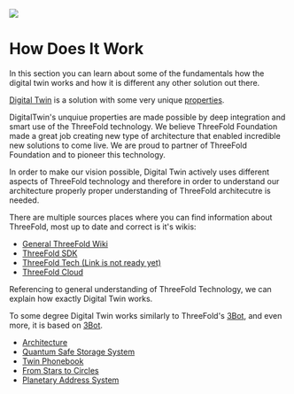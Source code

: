![](twin__grid_header.png  )

# How Does It Work

In this section you can learn about some of the fundamentals how the digital twin works and how it is different any other solution out there.

[Digital Twin](threefold__digitaltwin) is a solution with some very unique [properties](twin__our_vision.md).

DigitalTwin's unquiue properties are made possible by deep integration and smart use of the ThreeFold technology. We believe ThreeFold Foundation made a great job creating new type of architecture that enabled incredible new solutions to come live. We are proud to partner of ThreeFold Foundation and to pioneer this technology.

In order to make our vision possible, Digital Twin actively uses different aspects of ThreeFold technology and therefore in order to understand our architecture properly proper understanding of ThreeFold architecutre is needed.

There are multiple sources places where you can find information about ThreeFold, most up to date and correct is it's wikis:
- [General ThreeFold Wiki](http://wiki.threefold.io)
- [ThreeFold SDK](http://wiki.sdk.threefold.io)
- [ThreeFold Tech (Link is not ready yet)](http://threefold.io/info/tech)
- [ThreeFold Cloud](http://wiki.cloud.threefold.io)

Referencing to general understanding of ThreeFold Technology, we can explain how exactly Digital Twin works. 

To some degree Digital Twin works similarly to ThreeFold's [3Bot](threefold__3bot_def), and even more, it is based on [3Bot](threefold__3bot_def).

<!--
- <b>Peer-to-Peer</b>: 
- <b>Decentralization</b>: 
- Autonomy: 
- Privacy & Security: 
- Efficiency: 
- Equality: 
-->


- [Architecture](twin__twin_architecture.md)
- [Quantum Safe Storage System](twin__qsstoragesystem.md)
- [Twin Phonebook](twin__phonebook.md)
- [From Stars to Circles](twin__stars_circles.md) 
- [Planetary Address System](twin__addressing_system.md)
<!-- [peer2peer fairswap](p2p_swap) : TO BE DONE -->

